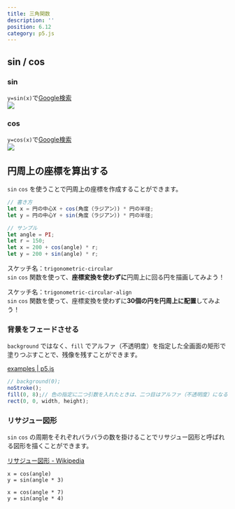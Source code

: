 ```yaml
---
title: 三角関数
description: ''
position: 6.12
category: p5.js
---
```


## sin / cos

### sin

`y=sin(x)`で[Google検索](https://www.google.com/search?q=y%3Dsin(x))  
<img src="/resource/image/p5js_trigonometric_sin.png"/>

### cos

`y=cos(x)`で[Google検索](https://www.google.com/search?q=y%3Dcos(x))  
<img src="/resource/image/p5js_trigonometric_cos.png"/>

<!-- <alert type="success">

スケッチ名：`trigonometric-sin-cos`  
`sin` または `cos` 関数を使って、描画してみよう！  

</alert>

<live-demo src="/resource/livedemo/p5js/trigonometric/sin-cos/"></live-demo> -->

## 円周上の座標を算出する

`sin` `cos` を使うことで円周上の座標を作成することができます。

```javascript
// 書き方
let x = 円の中心X + cos(角度（ラジアン）) * 円の半径;
let y = 円の中心Y + sin(角度（ラジアン）) * 円の半径;

// サンプル
let angle = PI;
let r = 150;
let x = 200 + cos(angle) * r;
let y = 200 + sin(angle) * r;
```

<alert type="success">

スケッチ名：`trigonometric-circular`  
`sin` `cos` 関数を使って、<strong>座標変換を使わずに</strong>円周上に回る円を描画してみよう！  

</alert>

<live-demo src="/resource/livedemo/p5js/trigonometric/circular/"></live-demo>

<alert type="success">

スケッチ名：`trigonometric-circular-align`  
`sin` `cos` 関数を使って、座標変換を使わずに<strong>30個の円を円周上に配置</strong>してみよう！

</alert>

<live-demo src="/resource/livedemo/p5js/trigonometric/circular-align/"></live-demo>

### 背景をフェードさせる

`background` ではなく、`fill` でアルファ（不透明度）を指定した全画面の矩形で塗りつぶすことで、残像を残すことができます。

[examples | p5.js](https://p5js.org/examples/structure-create-graphics.html)

```javascript
// background(0);
noStroke();
fill(0, 8);// 色の指定に二つ引数を入れたときは、二つ目はアルファ（不透明度）になる
rect(0, 0, width, height);
```

<live-demo src="/resource/livedemo/p5js/trigonometric/circular-fade/"></live-demo>


### リサジュー図形

`sin` `cos` の周期をそれぞれバラバラの数を掛けることでリサジュー図形と呼ばれる図形を描くことができます。

[リサジュー図形 - Wikipedia](https://ja.wikipedia.org/wiki/%E3%83%AA%E3%82%B5%E3%82%B8%E3%83%A5%E3%83%BC%E5%9B%B3%E5%BD%A2)

`x = cos(angle)`  
`y = sin(angle * 3)`
<live-demo src="/resource/livedemo/p5js/trigonometric/lissajous-1/"></live-demo>

`x = cos(angle * 7)`  
`y = sin(angle * 4)`
<live-demo src="/resource/livedemo/p5js/trigonometric/lissajous-2/"></live-demo>
